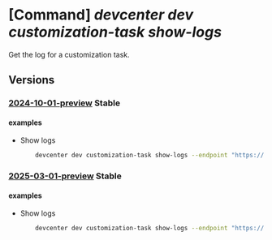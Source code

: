 # [Command] _devcenter dev customization-task show-logs_

Get the log for a customization task.

## Versions

### [2024-10-01-preview](/Resources/data-plane/microsoft.devcenter/L3Byb2plY3RzL3t9L3VzZXJzL3t9L2RldmJveGVzL3t9L2N1c3RvbWl6YXRpb25ncm91cHMve30vbG9ncy97fQ==/2024-10-01-preview.xml) **Stable**

<!-- data-plane:microsoft.devcenter /projects/{}/users/{}/devboxes/{}/customizationgroups/{}/logs/{} 2024-10-01-preview -->

#### examples

- Show logs
    ```bash
        devcenter dev customization-task show-logs --endpoint "https://8a40af38-3b4c-4672-a6a4-5e964b1870ed-contosodevcenter.centralus.devcenter.azure.com/" --project-name "DevProject" --dev-box-name "myDevBox" --customization-group-name "Provisioning" --customization-task-id "91835dc0-ef5a-4f58-9e3a-099aea8481f4" --user-id "00000000-0000-0000-0000-000000000000"
    ```

### [2025-03-01-preview](/Resources/data-plane/microsoft.devcenter/L3Byb2plY3RzL3t9L3VzZXJzL3t9L2RldmJveGVzL3t9L2N1c3RvbWl6YXRpb25ncm91cHMve30vbG9ncy97fQ==/2025-03-01-preview.xml) **Stable**

<!-- data-plane:microsoft.devcenter /projects/{}/users/{}/devboxes/{}/customizationgroups/{}/logs/{} 2025-03-01-preview -->

#### examples

- Show logs
    ```bash
        devcenter dev customization-task show-logs --endpoint "https://8a40af38-3b4c-4672-a6a4-5e964b1870ed-contosodevcenter.centralus.devcenter.azure.com/" --project-name "DevProject" --dev-box-name "myDevBox" --customization-group-name "Provisioning" --customization-task-id "91835dc0-ef5a-4f58-9e3a-099aea8481f4" --user-id "00000000-0000-0000-0000-000000000000"
    ```

